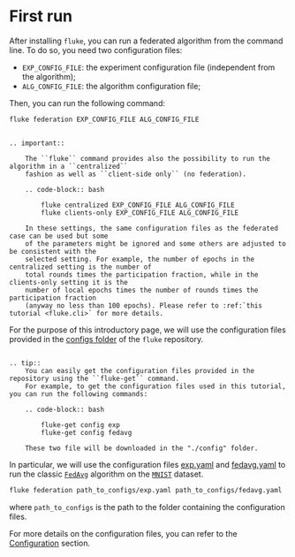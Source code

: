 # First run

After installing `fluke`, you can run a federated algorithm from the command line. 
To do so, you need two configuration files:

- `EXP_CONFIG_FILE`: the experiment configuration file (independent from the algorithm);
- `ALG_CONFIG_FILE`: the algorithm configuration file;

Then, you can run the following command:

```bash
fluke federation EXP_CONFIG_FILE ALG_CONFIG_FILE
```

```{eval-rst}

.. important::

    The ``fluke`` command provides also the possibility to run the algorithm in a ``centralized``
    fashion as well as ``client-side only`` (no federation).

    .. code-block:: bash

        fluke centralized EXP_CONFIG_FILE ALG_CONFIG_FILE
        fluke clients-only EXP_CONFIG_FILE ALG_CONFIG_FILE
    
    In these settings, the same configuration files as the federated case can be used but some
    of the parameters might be ignored and some others are adjusted to be consistent with the
    selected setting. For example, the number of epochs in the centralized setting is the number of
    total rounds times the participation fraction, while in the clients-only setting it is the
    number of local epochs times the number of rounds times the participation fraction 
    (anyway no less than 100 epochs). Please refer to :ref:`this tutorial <fluke.cli>` for more details.

```

For the purpose of this introductory page, we will use the configuration files provided in the 
[configs folder](https://github.com/makgyver/fluke/tree/main/configs) of the `fluke` repository.

```{eval-rst}

.. tip::
    You can easily get the configuration files provided in the repository using the ``fluke-get`` command.
    For example, to get the configuration files used in this tutorial, you can run the following commands:

    .. code-block:: bash

        fluke-get config exp
        fluke-get config fedavg
    
    These two file will be downloaded in the "./config" folder.
```

In particular, we will use the configuration files [exp.yaml](https://github.com/makgyver/fluke/tree/main/configs/exp.yaml)
and [fedavg.yaml](https://github.com/makgyver/fluke/tree/main/configs/fedavg.yaml) to run the classic [`FedAvg`](#fluke.algorithms.fedavg.FedAVG) algorithm on the [`MNIST`](#fluke.data.datasets.Datasets) dataset.

```bash
fluke federation path_to_configs/exp.yaml path_to_configs/fedavg.yaml
```

where `path_to_configs` is the path to the folder containing the configuration files.

For more details on the configuration files, you can refer to the [Configuration](configuration.md) section.
